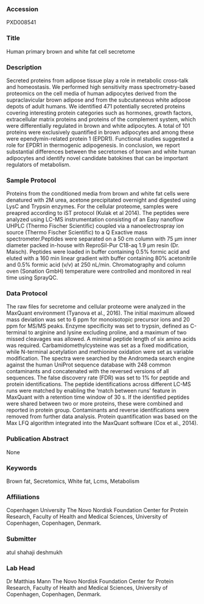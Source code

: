 ### Accession
PXD008541

### Title
Human primary brown and white fat cell secretome

### Description
Secreted proteins from adipose tissue play a role in metabolic cross-talk and homeostasis. We performed high sensitivity mass spectrometry-based proteomics on the cell media of human adipocytes derived from the supraclavicular brown adipose and from the subcutaneous white adipose depots of adult humans. We identified 471 potentially secreted proteins covering interesting protein categories such as hormones, growth factors, extracellular matrix proteins and proteins of the complement system, which were differentially regulated in brown and white adipocytes. A total of 101 proteins were exclusively quantified in brown adipocytes and among these were ependymin-related protein 1 (EPDR1). Functional studies suggested a role for EPDR1 in thermogenic adipogenesis. In conclusion, we report substantial differences between the secretomes of brown and white human adipocytes and identify novel candidate batokines that can be important regulators of metabolism.

### Sample Protocol
Proteins from the conditioned media from brown and white fat cells were denatured with 2M urea, acetone precipitated overnight and digested using LysC and Trypsin enzymes. For the cellular proteome, samples were preapred according to iST protocol (Kulak et al 2014). The peptides were analyzed using LC-MS instrumentation consisting of an Easy nanoflow UHPLC (Thermo Fischer Scientific) coupled via a nanoelectrospray ion source (Thermo Fischer Scientific) to a Q Exactive mass spectrometer.Peptides were separated on a 50 cm column with 75 µm inner diameter packed in-house with ReproSil-Pur C18-aq 1.9 µm resin (Dr. Maisch). Peptides were loaded in buffer containing 0.5% formic acid and eluted with a 160 min linear gradient with buffer containing 80% acetonitrile and 0.5% formic acid (v/v) at 250 nL/min. Chromatography and column oven (Sonation GmbH) temperature were controlled and monitored in real time using SprayQC.

### Data Protocol
The raw files for secretome and cellular proteome were analyzed in the MaxQuant environment (Tyanova et al., 2016). The initial maximum allowed mass deviation was set to 6 ppm for monoisotopic precursor ions and 20 ppm for MS/MS peaks. Enzyme specificity was set to trypsin, defined as C-terminal to arginine and lysine excluding proline, and a maximum of two missed cleavages was allowed. A minimal peptide length of six amino acids was required. Carbamidomethylcysteine was set as a fixed modification, while N-terminal acetylation and methionine oxidation were set as variable modification. The spectra were searched by the Andromeda search engine against the human UniProt sequence database with 248 common contaminants and concatenated with the reversed versions of all sequences. The false discovery rate (FDR) was set to 1% for peptide and protein identifications. The peptide identifications across different LC-MS runs were matched by enabling the ‘match between runs’ feature in MaxQuant with a retention time window of 30 s. If the identified peptides were shared between two or more proteins, these were combined and reported in protein group. Contaminants and reverse identifications were removed from further data analysis. Protein quantification was based on the Max LFQ algorithm integrated into the MaxQuant software (Cox et al., 2014).

### Publication Abstract
None

### Keywords
Brown fat, Secretomics, White fat, Lcms, Metabolism

### Affiliations
Copenhagen University
The Novo Nordisk Foundation Center for Protein Research, Faculty of Health and Medical Sciences, University of Copenhagen, Copenhagen, Denmark.

### Submitter
atul shahaji deshmukh

### Lab Head
Dr Matthias Mann
The Novo Nordisk Foundation Center for Protein Research, Faculty of Health and Medical Sciences, University of Copenhagen, Copenhagen, Denmark.


